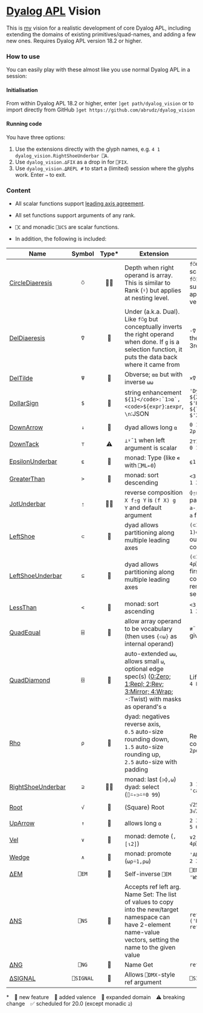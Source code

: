 # [Dyalog APL](https://www.dyalog.com/) Vision

This is [my](https://apl.wiki/Adám_Brudzewsky) vision for a realistic development of core Dyalog APL, including extending the domains of existing primitives/quad-names, and adding a few new ones. Requires Dyalog APL version 18.2 or higher.

### How to use

You can easily play with these almost like you use normal Dyalog APL in a session:

#### Initialisation

From within Dyalog APL 18.2 or higher, enter `]get path/dyalog_vision` or to import directly from GitHub `]get https://github.com/abrudz/dyalog_vision`

#### Running code

You have three options:

1. Use the extensions directly with the glyph names, e.g. `4 1 dyalog_vision.RightShoeUnderbar ⎕A`.
2. Use `dyalog_vision.∆FIX` as a drop in for `⎕FIX`.
3. Use `dyalog_vision.⍙REPL #` to start a (limited) session where the glyphs work. Enter `→` to exit.

### Content

* All scalar functions support [leading axis agreement](https://aplwiki.com/wiki/Leading_axis_agreement).

* All set functions support arguments of any rank.

* `⎕C` and monadic `⎕UCS` are scalar functions.

* In addition, the following is included:

| Name                                        | Symbol    | Type* | Extension                                                                                                                                                                                                                             | Examples                                                                                                       |
| ------------------------------------------- |:---------:|:-----:| ------------------------------------------------------------------------------------------------------------------------------------------------------------------------------------------------------------------------------------- | -------------------------------------------------------------------------------------------------------------- |
| [CircleDiaeresis](CircleDiaeresis.aplo)     | `⍥`       | 🔵✅  | Depth when right operand is array. This is similar to Rank (`⍤`) but applies at nesting level.                                                                                                                                        | `f⍥0` applies `f` like a scalar function and `f⍥1` applies to flat subarrays. `f⍤1⍥1` applies to flat vectors. |
| [DelDiaeresis](DelDiaeresis.aplo)           | `⍢`       | 🔺    | Under (a.k.a. Dual). Like `f⍥g` but conceptually inverts the right operand when done. If `g` is a selection function, it puts the data back where it came from                                                                        | `-⍢(2 3∘⊃)` negates the 2nd element's 3rd element.                                                             |
| [DelTilde](DelTilde.aplo)                   | `⍫`       | 🔺    | Obverse; `⍺⍺` but with inverse `⍵⍵`                                                                                                                                                                                                   | `×⍢(FFT⍫iFFT)`                                                                                                 |
| [DollarSign](DollarSign.aplf)               | `$`       | 🔺    | string enhancement <code>${1}</code>:`1⊃⍺`, <code>${expr}</code>:`⍎expr`, `\n`:JSON                                                                                                                                                   | `'Dyer' 'Bob'$'Hi, ${2} ${1}!`<br/>`$'Hi, ${first} ${last}!`<br/>`$'2×3=${2×3}'`                               |
| [DownArrow](DownArrow.aplf)                 | `↓`       | 🔵    | dyad allows long `⍺`                                                                                                                                                                                                                  | `0 1↓'abc'` gives `1 2⍴'bc'`                                                                                   |
| [DownTack](DownTack.aplf)                   | `⊤`       | ⚠     | `⊥⍣¯1` when left argument is scalar                                                                                                                                                                                                   | `2⊤123` gives `1 1 1 1 0 1 1`                                                                                  |
| [EpsilonUnderbar](EpsilonUnderbar.aplf)     | `⍷`       | 🔶    | monad: Type (like `∊` with `⎕ML←0`)                                                                                                                                                                                                   | `⍷1'a'#` gives `0' '#`'                                                                                        |
| [GreaterThan](GreaterThan.aplf)             | `>`       | 🔵    | monad: sort descending                                                                                                                                                                                                                 | `<3 1 4 1 5` gives `1 1 3 4 5`                                                                                |
| [JotUnderbar](JotUnderbar.aplo)             | `⍛`       | 🔺✅  | reverse composition `X f⍛g Y` is `(f X) g Y` and default argument                                                                                                                                                                     | `⌽⍛≡` checks for palindromes.<br/>`a-⍛↑b` takes the last `a` from `b`.                                         |
| [LeftShoe](LeftShoe.aplf)                   | `⊂`       | 🔵    | dyad allows partitioning along multiple leading axes                                                                                                                                                                                  | `(⊂1 1)⊂matrix` separates out the first row and column.                                                        |
| [LeftShoeUnderbar](LeftShoeUnderbar.aplf)   | `⊆`       | 🔵    | dyad allows partitioning along multiple leading axes                                                                                                                                                                                  | `(⊂1 0 1 1)⊆4 4⍴⎕A` splits off the first row and column, and removes the second.                               |
| [LessThan](LessThan.aplf)                   | `<`       | 🔵    | monad: sort ascending                                                                                                                                                                                                                  | `<3 1 4 1 5` gives `1 1 3 4 5`                                                                                 |
| [QuadEqual](QuadEqual.aplo)                 | `⌸`       | 🔵    | allow array operand to be vocabulary (then uses `{⊂⍵}` as internal operand)                                                                                                                                                           | `≢¨'ACGT'⌸'ATT-ACA'` gives `3 1 0 2`                                                                           |
| [QuadDiamond](QuadDiamond.aplo)             | `⌺`       | 🔶    | auto-extended `⍵⍵`, allows small `⍵`, optional edge spec(s) ([0:Zero; 1:Repl; 2:Rev; 3:Mirror; 4:Wrap](http://web.science.mq.edu.au/~len/preprint/hamey-dicta2015-functional-border.pdf#page=3); -:Twist) with masks as operand's `⍺` | Life on a cylinder: `0 4 Life⌺3 3`                                                                             |
| [Rho](Rho.aplf)                             | `⍴`       | 🔵    | dyad: negatives reverse axis, `0.5` auto-size rounding down, `1.5` auto-size rounding up, `2.5` auto-size with padding                                                                                                                | Reshape into two columns: `0.5 2⍴data`                                                                         |
| [RightShoeUnderbar](RightShoeUnderbar.aplf) | `⊇`       | 🔺✅  | monad: last (`⊃⌽,⍵`)<br/>dyad: select (`⌷⍨∘⊃⍨⍤0 99`)                                                                                                                                                                                  | `3 1 2⊇'abc'` gives `'cab'`                                                                                    |
| [Root](Root.dyalog)                         | `√`       | 🔺    | (Square) Root                                                                                                                                                                                                                         | `√25` gives `5`<br/>`3√27 gives 3`                                                                             |
| [UpArrow](UpArrow.aplf)                     | `↑`       | 🔵    | allows long `⍺`                                                                                                                                                                                                                       | `2 3↑4 5` gives `2 3⍴4 5 0 0 0 0`                                                                              |
| [Vel](Vel.aplf)                             | `∨`       | 🔶    | monad: demote (`,[⍳2]`)                                                                                                                                                                                                               | `∨2 3 4⍴⎕A` gives `6 4⍴⎕A`                                                                                     |
| [Wedge](Wedge.aplf)                         | `∧`       | 🔶    | monad: promote (`⍵⍴⍨1,⍴⍵`)                                                                                                                                                                                                            | `'ABC'⍪⍥∧'DEF'` gives `2 3⍴⎕A`                                                                                 |
| [∆EM](∆EM.aplf)                             | `⎕EM`     | 🔵    | Self-inverse `⎕EM`                                                                                                                                                                                                                    | `⎕EM'RANK ERROR' 'WS FULL'` gives `4 1`                                                                        |
| [∆NS](∆NS.aplf)                             | `⎕NS`     | 🔵    | Accepts ref left arg. Name Set: The list of values to copy into the new/target namespace can have 2-element name-value vectors, setting the name to the given value                                                                   | `ref←⎕NS('Abe' 10)('Bea' 12)`<br/>`ref⎕NS⊂'Carl' 8`                                                            |
| [∆NG](∆NG.aplf)                             | `⎕NG`     | 🔺    | Name Get                                                                                                                                                                                                                              | `ref⎕NG'Bea' 'Abe'`                                                                                            |
| [∆SIGNAL](∆signal.aplf)                     | `⎕SIGNAL` | 🔵    | Allows `⎕DMX`-style ref argument                                                                                                                                                                                                      | `⎕SIGNAL ⎕DMX`                                                                                                 |

\* 🔺 new feature 🔶 added valence 🔵 expanded domain ⚠ breaking change ✅ scheduled for 20.0 (except monadic `⊇`)
